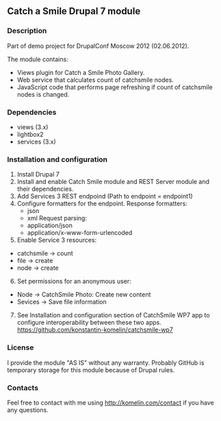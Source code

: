 ## Catch a Smile Drupal 7 module

### Description
Part of demo project for DrupalConf Moscow 2012 (02.06.2012).

The module contains:
* Views plugin for Catch a Smile Photo Gallery.
* Web service that calculates count of catchsmile nodes.
* JavaScript code that performs page refreshing if count of catchsmile nodes is changed.

### Dependencies
* views (3.x)
* lightbox2
* services (3.x)

### Installation and configuration
1. Install Drupal 7
2. Install and enable Catch Smile module and REST Server module and their dependencies.
3. Add Services 3 REST endpoind (Path to endpoint = endpoint1)
4. Configure formatters for the endpoint.
  Response formatters:
    - json
    - xml
  Request parsing:  
    - application/json
    - application/x-www-form-urlencoded
5. Enable Service 3 resources:
  - catchsmile -> count
  - file -> create
  - node -> create
6. Set permissions for an anonymous user:
  - Node -> CatchSmile Photo: Create new content
  - Sevices -> Save file information
7. See Installation and configuration section of CatchSmile WP7 app to configure interoperability between these two apps.
https://github.com/konstantin-komelin/catchsmile-wp7

### License
I provide the module "AS IS" without any warranty.
Probably GitHub is temporary storage for this module because of Drupal rules.

### Contacts
Feel free to contact with me using http://komelin.com/contact if you have any questions.